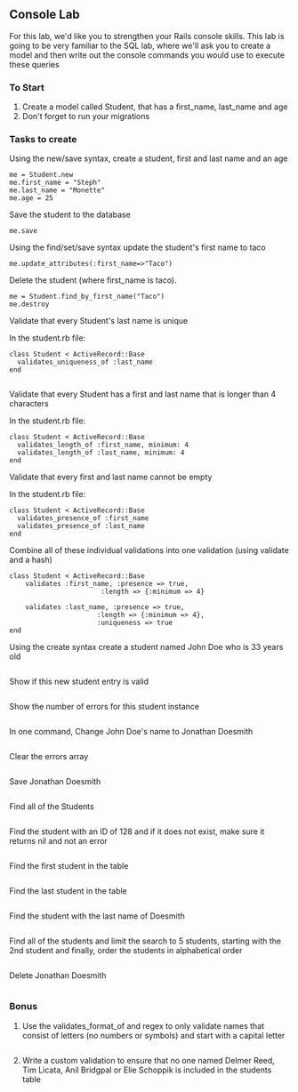 ## Console Lab

For this lab, we'd like you to strengthen your Rails console skills. This lab is going to be very familiar to the SQL lab, where we'll ask you to create a model and then write out the console commands you would use to execute these queries

### To Start

1. Create a model called Student, that has a first_name, last_name and age
2. Don't forget to run your migrations

### Tasks to create

Using the new/save syntax, create a student, first and last name and an age 

```
me = Student.new
me.first_name = "Steph"
me.last_name = "Monette"
me.age = 25
```

Save the student to the database

```
me.save
```


Using the find/set/save syntax update the student's first name to taco

```
me.update_attributes(:first_name=>"Taco")
```

Delete the student (where first_name is taco). 

```
me = Student.find_by_first_name("Taco")
me.destroy
```

Validate that every Student's last name is unique

In the student.rb file:

```
class Student < ActiveRecord::Base
  validates_uniqueness_of :last_name
end


```


Validate that every Student has a first and last name that is longer than 4 characters

In the student.rb file:


```
class Student < ActiveRecord::Base
  validates_length_of :first_name, minimum: 4
  validates_length_of :last_name, minimum: 4
end

```


Validate that every first and last name cannot be empty

In the student.rb file:

```
class Student < ActiveRecord::Base
  validates_presence_of :first_name
  validates_presence_of :last_name
end

```


Combine all of these individual validations into one validation (using validate and a hash) 


```
class Student < ActiveRecord::Base
	validates :first_name, :presence => true,
                       :length => {:minimum => 4}

	validates :last_name, :presence => true,
                      :length => {:minimum => 4},
                      :uniqueness => true
end

```


Using the create syntax create a student named John Doe who is 33 years old

```
```


Show if this new student entry is valid

```
```


Show the number of errors for this student instance

```
```


In one command, Change John Doe's name to Jonathan Doesmith 

```
```


Clear the errors array

```
```


Save Jonathan Doesmith

```
```


Find all of the Students

```
```


Find the student with an ID of 128 and if it does not exist, make sure it returns nil and not an error

```
```


Find the first student in the table

```
```


Find the last student in the table

```
```


Find the student with the last name of Doesmith

```
```
Find all of the students and limit the search to 5 students, starting with the 2nd student and finally, order the students in alphabetical order

```
```

Delete Jonathan Doesmith

```
```


### Bonus
1. Use the validates_format_of and regex to only validate names that consist of letters (no numbers or symbols) and start with a capital letter
```
```
2. Write a custom validation to ensure that no one named Delmer Reed, Tim Licata, Anil Bridgpal or Elie Schoppik is included in the students table

```
```



